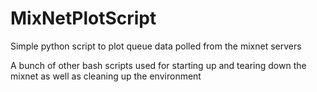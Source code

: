 # MixNetPlotScript

Simple python script to plot queue data polled from the mixnet servers

A bunch of other bash scripts used for starting up and tearing down the mixnet as well as cleaning up the environment
